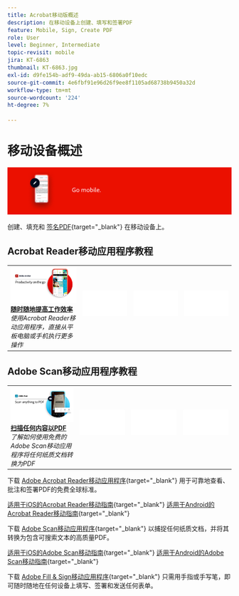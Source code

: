 ```yaml
---
title: Acrobat移动版概述
description: 在移动设备上创建、填写和签署PDF
feature: Mobile, Sign, Create PDF
role: User
level: Beginner, Intermediate
topic-revisit: mobile
jira: KT-6863
thumbnail: KT-6863.jpg
exl-id: d9fe154b-adf9-49da-ab15-6806a0f10edc
source-git-commit: 4e6fbf91e96d26f9ee8f1105ad68738b9450a32d
workflow-type: tm+mt
source-wordcount: '224'
ht-degree: 7%

---
```


# 移动设备概述

![Acrobat移动设备图像](../assets/Hero-Mobile.png)

创建、填充和 [签名PDF](https://www.adobe.com/acrobat/online/sign-pdf.html){target="_blank"}  在移动设备上。

## Acrobat Reader移动应用程序教程

<table style="table-layout:fixed">
<tr>
  <td>
    <a href="../getting-started/productivity.md">
      <img alt="随时随地提高工作效率" src="../assets/Productivity_1280.png" />
    </a>
    <div>
     <a href="../getting-started/productivity.md"><strong>随时随地提高工作效率</strong></a>
    </div>
    <em>使用Acrobat Reader移动应用程序，直接从平板电脑或手机执行更多操作</em>
    <br>
  </td>
  <td>
   <img alt="间隔物" src="../assets/Whitespacer.png" />
    <div>
    <br>
  </td>
  <td>
   <img alt="间隔物" src="../assets/Whitespacer.png" />
    <div>
    <br>
  </td>
   <td>
   <img alt="间隔物" src="../assets/Whitespacer.png" />
    <div>
    <br>
  </td>
</tr>
</table>

## Adobe Scan移动应用程序教程

<table style="table-layout:fixed">
<tr>
  <td>
    <a href="scan-mobile-app.md">
      <img alt="扫描任何内容以PDF" src="../assets/Scanmobile.png" />
    </a>
    <div>
     <a href="scan-mobile-app.md"><strong>扫描任何内容以PDF</strong></a>
    </div>
    <em>了解如何使用免费的Adobe Scan移动应用程序将任何纸质文档转换为PDF</em>
    <br>
  </td>
  <td>
   <img alt="间隔物" src="../assets/Whitespacer.png" />
    <div>
    <br>
  </td>
  <td>
   <img alt="间隔物" src="../assets/Whitespacer.png" />
    <div>
    <br>
  </td>
   <td>
   <img alt="间隔物" src="../assets/Whitespacer.png" />
    <div>
    <br>
  </td>
</tr>
</table>

下载 [Adobe Acrobat Reader移动应用程序](https://www.adobe.com/acrobat/mobile/acrobat-reader.html){target="_blank"} 用于可靠地查看、批注和签署PDF的免费全球标准。

[适用于iOS的Acrobat Reader移动指南](https://www.adobe.com/devnet-docs/acrobat/ios/cn/){target="_blank"}
[适用于Android的Acrobat Reader移动指南](https://www.adobe.com/devnet-docs/acrobat/android/cn/){target="_blank"}

下载 [Adobe Scan移动应用程序](https://www.adobe.com/acrobat/mobile/scanner-app.html){target="_blank"} 以捕捉任何纸质文档，并将其转换为包含可搜索文本的高质量PDF。

[适用于iOS的Adobe Scan移动指南](https://www.adobe.com/devnet-docs/adobescan/ios/en/){target="_blank"}
[适用于Android的Adobe Scan移动指南](https://www.adobe.com/devnet-docs/adobescan/android/en/){target="_blank"}

下载 [Adobe Fill &amp; Sign移动应用程序](https://www.adobe.com/acrobat/mobile/fill-sign-pdfs.html){target="_blank"} 只需用手指或手写笔，即可随时随地在任何设备上填写、签署和发送任何表单。
